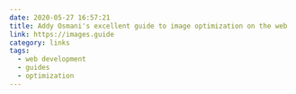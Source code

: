 ```yaml
---
date: 2020-05-27 16:57:21
title: Addy Osmani's excellent guide to image optimization on the web
link: https://images.guide
category: links
tags:
  - web development
  - guides
  - optimization
---
```

